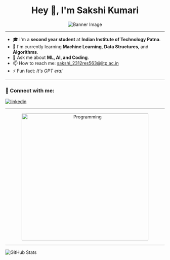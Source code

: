 <h1 align="center">Hey 👋, I'm Sakshi Kumari</h1>

<p align="center">
  <img src="github-header-image (1).png" alt="Banner Image" />
</p>

---

- 🎓 I'm a **second year student** at **Indian Institute of Technology Patna**.
- 🌱 I'm currently learning **Machine Learning**, **Data Structures**, and **Algorithms**.
- 💬 Ask me about **ML, AI, and Coding**.
- 📫 How to reach me: [sakshi_2312res563@iitp.ac.in](mailto:sakshi_2312res563@iitp.ac.in)
- ⚡ Fun fact: *It's GPT era!*

---

<h3>📲 Connect with me:</h3>

<p align="left">
  
  <a href="https://www.linkedin.com/in/sakshi-kumari-b064a5296/" target="blank">
    <img align="center" src="https://img.shields.io/badge/LinkedIn-0A66C2?style=for-the-badge&logo=linkedin&logoColor=white" alt="linkedin" />
  </a>
  
</p>

---

<p align="center">
  <img src="[YOUR_PROGRAMMING_GIF_OR_IMAGE_URL](https://media4.giphy.com/media/v1.Y2lkPTc5MGI3NjExZHU3dHd5YzQ3b3Z4YWJ1bnF1aWRkMnY0dTVhbG42eWFndGQyM3V3MyZlcD12MV9pbnRlcm5hbF9naWZfYnlfaWQmY3Q9Zw/xaO6TmgQmKEQ4516sE/giphy.gif)" alt="Programming" width="400"/>
</p>

---

![GitHub Stats](https://github-readme-stats.vercel.app/api?username=272006Sakshi&show_icons=true&theme=tokyonight)

  

